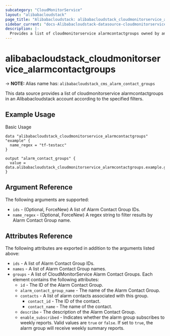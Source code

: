 ```yaml
---
subcategory: "CloudMonitorService"
layout: "alibabacloudstack"
page_title: "Alibabacloudstack: alibabacloudstack_cloudmonitorservice_alarmcontactgroups"
sidebar_current: "docs-Alibabacloudstack-datasource-cloudmonitorservice-alarmcontactgroups"
description: |- 
  Provides a list of cloudmonitorservice alarmcontactgroups owned by an alibabacloudstack account.
---
```


# alibabacloudstack_cloudmonitorservice_alarmcontactgroups
-> **NOTE:** Alias name has: `alibabacloudstack_cms_alarm_contact_groups`

This data source provides a list of cloudmonitorservice alarmcontactgroups in an Alibabacloudstack account according to the specified filters.

## Example Usage

Basic Usage

```hcl
data "alibabacloudstack_cloudmonitorservice_alarmcontactgroups" "example" {
  name_regex = "tf-testacc"
}

output "alarm_contact_groups" {
  value = data.alibabacloudstack_cloudmonitorservice_alarmcontactgroups.example.groups
}
```

## Argument Reference

The following arguments are supported:

* `ids` - (Optional, ForceNew) A list of Alarm Contact Group IDs. 
* `name_regex` - (Optional, ForceNew) A regex string to filter results by Alarm Contact Group name.

## Attributes Reference

The following attributes are exported in addition to the arguments listed above:

* `ids` - A list of Alarm Contact Group IDs.
* `names` - A list of Alarm Contact Group names.
* `groups` - A list of CloudMonitorService Alarm Contact Groups. Each element contains the following attributes:
  * `id` - The ID of the Alarm Contact Group.
  * `alarm_contact_group_name` - The name of the Alarm Contact Group.
  * `contacts` - A list of alarm contacts associated with this group.
    * `contact_id` - The ID of the contact.
    * `contact_name` - The name of the contact.
  * `describe` - The description of the Alarm Contact Group.
  * `enable_subscribed` - Indicates whether the alarm group subscribes to weekly reports. Valid values are `true` or `false`. If set to `true`, the alarm group will receive weekly summary reports.